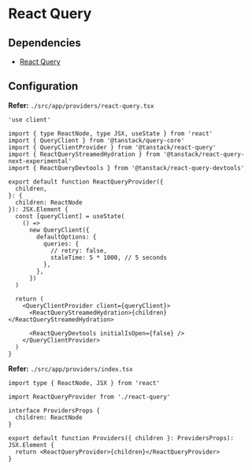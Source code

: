 # React Query

<!--
https://github.com/jeromverschoote/nextjs-playground/blob/main/src/hooks/usePosts.ts
-->

## Dependencies

- [React Query](/tanstack/react-query/README.md#library)

## Configuration

<!-- **Refer:** `./src/hooks/react-query.ts`

```ts
export { useQuery, useQueryClient } from 'react-query'
``` -->

**Refer:** `./src/app/providers/react-query.tsx`

```tsx
'use client'

import { type ReactNode, type JSX, useState } from 'react'
import { QueryClient } from '@tanstack/query-core'
import { QueryClientProvider } from '@tanstack/react-query'
import { ReactQueryStreamedHydration } from '@tanstack/react-query-next-experimental'
import { ReactQueryDevtools } from '@tanstack/react-query-devtools'

export default function ReactQueryProvider({
  children,
}: {
  children: ReactNode
}): JSX.Element {
  const [queryClient] = useState(
    () =>
      new QueryClient({
        defaultOptions: {
          queries: {
            // retry: false,
            staleTime: 5 * 1000, // 5 seconds
          },
        },
      })
  )

  return (
    <QueryClientProvider client={queryClient}>
      <ReactQueryStreamedHydration>{children}</ReactQueryStreamedHydration>

      <ReactQueryDevtools initialIsOpen={false} />
    </QueryClientProvider>
  )
}
```

**Refer:** `./src/app/providers/index.tsx`

```tsx
import type { ReactNode, JSX } from 'react'

import ReactQueryProvider from './react-query'

interface ProvidersProps {
  children: ReactNode
}

export default function Providers({ children }: ProvidersProps): JSX.Element {
  return <ReactQueryProvider>{children}</ReactQueryProvider>
}
```
